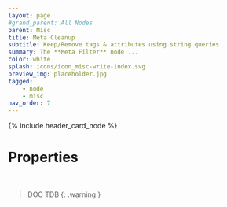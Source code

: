 ```yaml
---
layout: page
#grand_parent: All Nodes
parent: Misc
title: Meta Cleanup
subtitle: Keep/Remove tags & attributes using string queries
summary: The **Meta Filter** node ...
color: white
splash: icons/icon_misc-write-index.svg
preview_img: placeholder.jpg
tagged: 
    - node
    - misc
nav_order: 7
---
```


{% include header_card_node %}

# Properties
<br>

> DOC TDB
{: .warning }